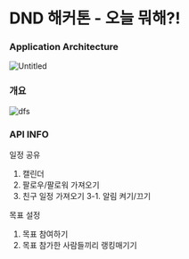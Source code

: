 # DND 해커톤 - 오늘 뭐해?!

### Application Architecture

![Untitled](https://user-images.githubusercontent.com/76679995/181028959-ad73e2cc-ab23-40a9-aa8e-aa19bf03f3c9.png)

### 개요

![dfs](https://user-images.githubusercontent.com/76679995/181032939-fbc4f28d-1b42-4ee0-888f-eae32b523f6b.PNG)


### API INFO
일정 공유
1. 캘린더
2. 팔로우/팔로워 가져오기
3. 친구 일정 가져오기
    3-1. 알림 켜기/끄기
    
 
 목표 설정
 1. 목표 참여하기
 2. 목표 참가한 사람들끼리 랭킹매기기
    
